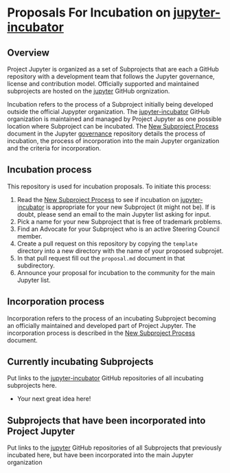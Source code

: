 # Proposals For Incubation on [jupyter-incubator](https://github.com/jupyter-incubator)


## Overview

Project Jupyter is organized as a set of Subprojects that are each a GitHub
repository with a development team that follows the Jupyter governance, license and
contribution model. Officially supported and maintained subprojects are hosted on
the [jupyter](https://github.com/jupyter) GitHub orgnization.

Incubation refers to the process of a Subproject initially being developed outside
the official Jupypter organization. The
[jupyter-incubator](https://github.com/jupyter-incubator) GitHub organization is
maintained and managed by Project Jupyter as one possible location where Subproject
can be incubated. The [New Subproject
Process](https://github.com/jupyter/governance/blob/master/newsubprojects.md)
document in the Jupyter [governance](https://github.com/jupyter/governance)
repository details the process of incubation, the process of incorporation into the
main Jupyter organization and the criteria for incorporation.


## Incubation process

This repository is used for incubation proposals. To initiate this process:

1. Read the [New Subproject Process](https://github.com/jupyter/governance/blob/master/newsubprojects.md)
   to see if incubation on [jupyter-incubator](https://github.com/jupyter-incubator) is appropriate for your new Subproject (it might not be). If is doubt, please send an email to the main Jupyter list asking for input.
3. Pick a name for your new Subproject that is free of trademark problems.
4. Find an Advocate for your Subproject who is an active Steering Council member.
5. Create a pull request on this repository by copying the `template` directory
   into a new directory with the name of your proposed subprojet.
6. In that pull request fill out the `proposal.md` document in that subdirectory.
7. Announce your proposal for incubation to the community for the main Jupyter list.


## Incorporation process

Incorporation refers to the process of an incubating Subproject becoming an officially
maintained and developed part of Project Jupyter. The incorporation process is described
in the [New Subproject
Process](https://github.com/jupyter/governance/blob/master/newsubprojects.md) document.


## Currently incubating Subprojects

Put links to the [jupyter-incubator](https://github.com/jupyter-incubator) GitHub repositories of all incubating subprojects here.

* Your next great idea here!

## Subprojects that have been incorporated into Project Jupyter

Put links to the [jupyter](https://github.com/jupyter) GitHub repositories of all Subprojects that previously incubated here, but have been incorporated into the main Jupyter organization
